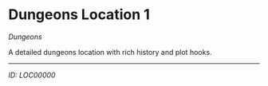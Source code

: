 # Dungeons Location 1

*Dungeons*

A detailed dungeons location with rich history and plot hooks.

---
*ID: LOC00000*